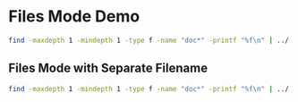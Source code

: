 # Files Mode Demo

```sh
find -maxdepth 1 -mindepth 1 -type f -name "doc*" -printf "%f\n" | ../../gitifier.sh -f doc.md
```

## Files Mode with Separate Filename

```sh
find -maxdepth 1 -mindepth 1 -type f -name "doc*" -printf "%f\n" | ../../gitifier.sh -f -n doc.md output
```
